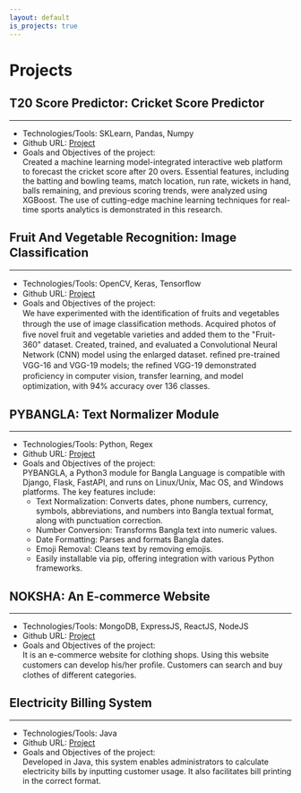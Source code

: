 ```yaml
---
layout: default
is_projects: true
---
```


# Projects

## T20 Score Predictor: Cricket Score Predictor
---

* Technologies/Tools: SKLearn, Pandas, Numpy
* Github URL: [Project](https://github.com/ud0y/T20_Score_Prediction)
* Goals and Objectives of the project: <br>
    Created a machine learning model-integrated interactive web platform to forecast the cricket score after 20 overs. Essential features, including the batting and bowling teams, match location, run rate, wickets in hand, balls remaining, and previous scoring trends, were analyzed using XGBoost. The use of cutting-edge machine learning techniques for real-time sports analytics is demonstrated in this research.

## Fruit And Vegetable Recognition: Image Classiﬁcation
---

* Technologies/Tools: OpenCV, Keras, Tensorﬂow
* Github URL: [Project](https://github.com/ud0y/Fruit-and-vegetable-recognition)
* Goals and Objectives of the project: <br>
    We have experimented with the identiﬁcation of fruits and vegetables through the use of image classiﬁcation methods. Acquired photos of ﬁve novel fruit and vegetable varieties and added them to the "Fruit-360" dataset. Created, trained, and evaluated a Convolutional Neural Network (CNN) model using the enlarged dataset. reﬁned pre-trained VGG-16 and VGG-19 models; the reﬁned VGG-19 demonstrated proﬁciency in computer vision, transfer learning, and model optimization, with 94% accuracy over 136 classes.

## PYBANGLA: Text Normalizer Module
---

* Technologies/Tools: Python, Regex
* Github URL: [Project](https://github.com/saiful9379/pybangla)
* Goals and Objectives of the project: <br>
    PYBANGLA, a Python3 module for Bangla Language is compatible with Django, Flask, FastAPI, and runs on Linux/Unix, Mac OS, and Windows platforms. The key features include:
    - Text Normalization: Converts dates, phone numbers, currency, symbols, abbreviations, and numbers into Bangla textual format, along with punctuation correction.
    - Number Conversion: Transforms Bangla text into numeric values.
    - Date Formatting: Parses and formats Bangla dates.
    - Emoji Removal: Cleans text by removing emojis.
    - Easily installable via pip, offering integration with various Python frameworks.

## NOKSHA: An E-commerce Website
---

* Technologies/Tools: MongoDB, ExpressJS, ReactJS, NodeJS
* Github URL: [Project](https://github.com/ud0y/noksha-react)
* Goals and Objectives of the project: <br>
    It is an e-commerce website for clothing shops. Using this website customers can develop his/her proﬁle. Customers can search and buy clothes of different categories.

## Electricity Billing System
---

* Technologies/Tools: Java
* Github URL: [Project](https://github.com/ud0y/Electricity-Billing-System)
* Goals and Objectives of the project: <br>
    Developed in Java, this system enables administrators to calculate electricity bills by inputting customer usage. It also facilitates bill printing in the correct format.